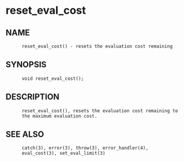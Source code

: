 # reset_eval_cost
## NAME
          reset_eval_cost() - resets the evaluation cost remaining

## SYNOPSIS
          void reset_eval_cost();

## DESCRIPTION
          reset_eval_cost(), resets the evaluation cost remaining to
          the maximum evaluation cost.

## SEE ALSO
          catch(3), error(3), throw(3), error_handler(4),
          eval_cost(3), set_eval_limit(3)
